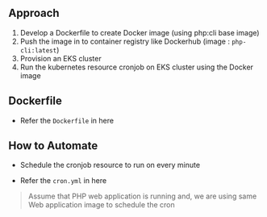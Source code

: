 ## Approach

1. Develop a Dockerfile to create Docker image (using php:cli base image)
2. Push the image in to container registry like Dockerhub (image : `php-cli:latest`)
2. Provision an EKS cluster
3. Run the kubernetes resource cronjob on EKS cluster using the Docker image

## Dockerfile

* Refer the `Dockerfile` in here

## How to Automate

* Schedule the cronjob resource to run on every minute

* Refer the `cron.yml` in here


> Assume that PHP web application is running and, we are using same Web application image to schedule the cron